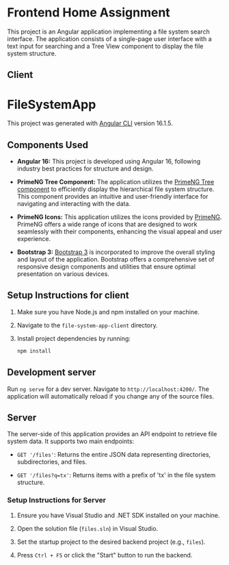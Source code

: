 # Frontend Home Assignment

This project is an Angular application implementing a file system search interface. The application consists of a single-page user interface with a text input for searching and a Tree View component to display the file system structure.

## Client
# FileSystemApp

This project was generated with [Angular CLI](https://github.com/angular/angular-cli) version 16.1.5.

## Components Used

- **Angular 16:** This project is developed using Angular 16, following industry best practices for structure and design.

- **PrimeNG Tree Component:** The application utilizes the [PrimeNG Tree component](https://primefaces.org/primeng/showcase/#/tree) to efficiently display the hierarchical file system structure. This component provides an intuitive and user-friendly interface for navigating and interacting with the data.

- **PrimeNG Icons:** This application utilizes the icons provided by [PrimeNG](https://www.primefaces.org/primeng/). PrimeNG offers a wide range of icons that are designed to work seamlessly with their components, enhancing the visual appeal and user experience.

- **Bootstrap 3:** [Bootstrap 3](https://getbootstrap.com/docs/3.4/) is incorporated to improve the overall styling and layout of the application. Bootstrap offers a comprehensive set of responsive design components and utilities that ensure optimal presentation on various devices.


## Setup Instructions for client

1. Make sure you have Node.js and npm installed on your machine.

2. Navigate to the `file-system-app-client` directory.

3. Install project dependencies by running:

   ```bash
   npm install

## Development server

Run `ng serve` for a dev server. Navigate to `http://localhost:4200/`. The application will automatically reload if you change any of the source files.

## Server

The server-side of this application provides an API endpoint to retrieve file system data. It supports two main endpoints:

- `GET '/files'`: Returns the entire JSON data representing directories, subdirectories, and files.

- `GET '/files?q=tx'`: Returns items with a prefix of 'tx' in the file system structure.

### Setup Instructions for Server

1. Ensure you have Visual Studio and .NET SDK installed on your machine.

2. Open the solution file (`files.sln`) in Visual Studio.

3. Set the startup project to the desired backend project (e.g., `files`).

4. Press `Ctrl + F5` or click the "Start" button to run the backend.





